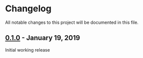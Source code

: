 # Changelog

All notable changes to this project will be documented in this file.

## [0.1.0](https://github.com/splish/changelog/compare/b5b9c087d461599e25080b9963a53c15fd72e9e6..0.1.0) - January 19, 2019

Initial working release
